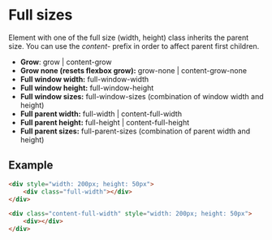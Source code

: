 # Full sizes

Element with one of the full size (width, height) class inherits the parent size. You can use the *content-* prefix in order to affect parent first children.

- **Grow**: grow | content-grow
- **Grow none (resets flexbox grow):** grow-none | content-grow-none
- **Full window width:** full-window-width
- **Full window height:** full-window-height
- **Full window sizes:** full-window-sizes (combination of window width and height)
- **Full parent width:** full-width | content-full-width
- **Full parent height:** full-height | content-full-height
- **Full parent sizes:** full-parent-sizes (combination of parent width and height)

## Example
````Html
<div style="width: 200px; height: 50px">
	<div class="full-width"></div>
</div>

<div class="content-full-width" style="width: 200px; height: 50px">
	<div></div>
</div>
````
